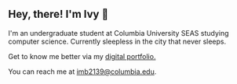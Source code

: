 ## Hey, there! I'm Ivy :herb: 

I'm an undergraduate student at Columbia University SEAS studying computer science. Currently sleepless in the city that never sleeps.

Get to know me better via my [digital portfolio.](ivybasseches.myportfolio.com)

You can reach me at imb2139@columbia.edu.
